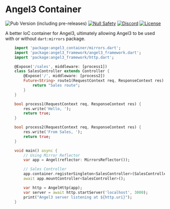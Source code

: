 # Angel3 Container

![Pub Version (including pre-releases)](https://img.shields.io/pub/v/angel3_container?include_prereleases)
[![Null Safety](https://img.shields.io/badge/null-safety-brightgreen)](https://dart.dev/null-safety)
[![Discord](https://img.shields.io/discord/1060322353214660698)](https://discord.gg/3X6bxTUdCM)
[![License](https://img.shields.io/github/license/dart-backend/angel)](https://github.com/dart-backend/angel/tree/master/packages/container/angel_container/LICENSE)

A better IoC container for Angel3, ultimately allowing Angel3 to be used with or without `dart:mirrors` package.

```dart
    import 'package:angel3_container/mirrors.dart';
    import 'package:angel3_framework/angel3_framework.dart';
    import 'package:angel3_framework/http.dart';

    @Expose('/sales', middleware: [process1])
    class SalesController extends Controller {
        @Expose('/', middleware: [process2])
        Future<String> route1(RequestContext req, ResponseContext res) async {
            return "Sales route";
        }
    }

    bool process1(RequestContext req, ResponseContext res) {
        res.write('Hello, ');
        return true;
    }

    bool process2(RequestContext req, ResponseContext res) {
        res.write('From Sales, ');
        return true;
    }

    void main() async {
        // Using Mirror Reflector
        var app = Angel(reflector: MirrorsReflector());

        // Sales Controller
        app.container.registerSingleton<SalesController>(SalesController());
        await app.mountController<SalesController>();

        var http = AngelHttp(app);
        var server = await http.startServer('localhost', 3000);
        print("Angel3 server listening at ${http.uri}");
    }
```
